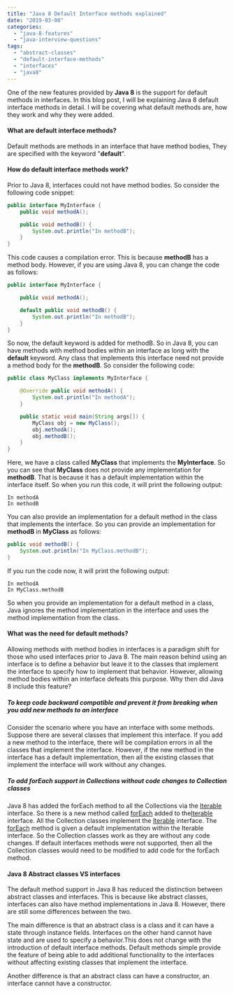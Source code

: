 ```yaml
---
title: "Java 8 Default Interface methods explained"
date: "2019-03-08"
categories: 
  - "java-8-features"
  - "java-interview-questions"
tags: 
  - "abstract-classes"
  - "default-interface-methods"
  - "interfaces"
  - "java8"
---
```


One of the new features provided by **Java 8** is the support for default methods in interfaces. In this blog post, I will be explaining Java 8 default interface methods in detail. I will be covering what default methods are, how they work and why they were added.

#### What are default interface methods?

Default methods are methods in an interface that have method bodies, They are specified with the keyword "**default**".

#### How do default interface methods work?

Prior to Java 8, interfaces could not have method bodies. So consider the following code snippet:

````java
public interface MyInterface { 
    public void methodA();

    public void methodB() { 
        System.out.println("In methodB"); 
    } 
}
````



This code causes a compilation error. This is because **methodB** has a method body. However, if you are using Java 8, you can change the code as follows:

````java
public interface MyInterface { 

    public void methodA();

    default public void methodB() { 
        System.out.println("In methodB"); 
    } 
}
````

So now, the default keyword is added for methodB. So in Java 8, you can have methods with method bodies within an interface as long with the **default** keyword. Any class that implements this interface need not provide a method body for the **methodB**. So consider the following code:

````java
public class MyClass implements MyInterface {

    @Override public void methodA() { 
        System.out.println("In methodA");
    }

    public static void main(String args[]) { 
        MyClass obj = new MyClass(); 
        obj.methodA(); 
        obj.methodB(); 
    }
}
````

Here, we have a class called **MyClass** that implements the **MyInterface**. So you can see that **MyClass** does not provide any implementation for **methodB**. That is because it has a default implementation within the interface itself. So when you run this code, it will print the following output:

```
In methodA
In methodB
```

You can also provide an implementation for a default method in the class that implements the interface. So you can provide an implementation for **methodB** in **MyClass** as follows:

````java
public void methodB() { 
    System.out.println("In MyClass.methodB"); 
}
````

If you run the code now, it will print the following output:

```
In methodA
In MyClass.methodB
```

So when you provide an implementation for a default method in a class, Java ignores the method implementation in the interface and uses the method implementation from the class.

#### What was the need for default methods?

Allowing methods with method bodies in interfaces is a paradigm shift for those who used interfaces prior to Java 8. The main reason behind using an interface is to define a behavior but leave it to the classes that implement the interface to specify how to implement that behavior. However, allowing method bodies within an interface defeats this purpose. Why then did Java 8 include this feature?

##### To keep code backward compatible and prevent it from breaking when you add new methods to an interface

Consider the scenario where you have an interface with some methods. Suppose there are several classes that implement this interface. If you add a new method to the interface, there will be compilation errors in all the classes that implement the interface. However, if the new method in the interface has a default implementation, then all the existing classes that implement the interface will work without any changes.


##### To add forEach support in Collections without code changes to Collection classes

Java 8 has added the forEach method to all the Collections via the [Iterable](https://docs.oracle.com/javase/8/docs/api/java/lang/Iterable.html) interface. So there is a new method called [forEach](https://docs.oracle.com/javase/8/docs/api/java/lang/Iterable.html#forEach-java.util.function.Consumer-) added to the[Iterable](https://docs.oracle.com/javase/8/docs/api/java/lang/Iterable.html) interface. All the Collection classes implement the [Iterable](https://docs.oracle.com/javase/8/docs/api/java/lang/Iterable.html) interface. The [forEach](https://docs.oracle.com/javase/8/docs/api/java/lang/Iterable.html#forEach-java.util.function.Consumer-) method is given a default implementation within the Iterable interface. So the Collection classes work as they are without any code changes. If default interfaces methods were not supported, then all the Collection classes would need to be modified to add code for the forEach method.

#### Java 8 Abstract classes VS interfaces

The default method support in Java 8 has reduced the distinction between abstract classes and interfaces. This is because like abstract classes, interfaces can also have method implementations in Java 8. However, there are still some differences between the two.

The main difference is that an abstract class is a class and it can have a state through instance fields. Interfaces on the other hand cannot have state and are used to specify a behavior.This does not change with the introduction of default interface methods. Default methods simple provide the feature of being able to add additional functionality to the interfaces without affecting existing classes that implement the interface.

Another difference is that an abstract class can have a constructor, an interface cannot have a constructor.
